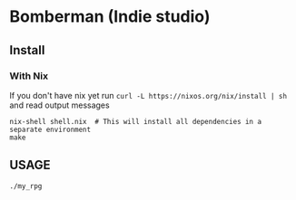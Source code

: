 # Bomberman (Indie studio)

## Install

### With Nix
If you don't have nix yet run `curl -L https://nixos.org/nix/install | sh` and read output messages
```shell script
nix-shell shell.nix  # This will install all dependencies in a separate environment
make
```

## USAGE
`./my_rpg`
